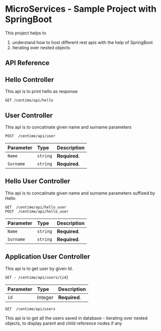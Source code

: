 
# MicroServices - Sample Project with SpringBoot

This project helps to 
1. understand how to host different rest apis with the help of SpringBoot
2. Iterating over nested objects




## API Reference

## Hello Controller
This api is to print hello as response
```http
GET /centime/api/hello
```

## User Controller
This api is to concatinate given name and surname parameters
```http
POST  /centime/api/user
```

| Parameter | Type     | Description                |
| :-------- | :------- | :------------------------- |
| `Name` | `string` | **Required**. |
| `Surname` | `string` | **Required**. |

 ## Hello User Controller
This api is to concatinate given name and surname parameters suffixed by Hello
```http
GET  /centime/api/hello_user
POST  /centime/api/hello_user
```

| Parameter | Type     | Description                |
| :-------- | :------- | :------------------------- |
| `Name` | `string` | **Required**. |
| `Surname` | `string` | **Required**. |

## Application User Controller
This api is to get user by given Id.
```http
GET - /centime/api/users/{id}
```
| Parameter | Type     | Description                |
| :-------- | :------- | :------------------------- |
| `id` | Integer | **Required**. |

```http
GET  /centime/api/users
```
This api is to get all the users saved in database - iterating over nested objects, 
to display parent and child reference nodes if any


